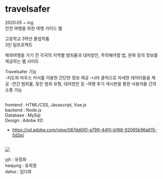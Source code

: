# travelsafer
2020.05 ~ ing<br>
안전 여행을 위한 여행 가이드 웹 

고등학교 3학년 졸업작품<br>
3인 팀프로젝트<br>

해외여행을 가기 전 각국의 지역별 범죄율과 대처방안, 주의해야할 법, 문화 등의 정보를 제공하는 웹 사이트<br>

Travelsafer 기능<br>
-지도와 마우스 커서를 이용한 간단한 정보 제공
-나라 클릭으로 자세한 데이터들을 제공
-연간 범죄율, 잦은 범죄 유형, 대처방안 등
-여행 후기 게시판을 통한 사용자들 간의 소통 가능<br><br>

frontend : HTML/CSS, Javascript, Vue.js <br>
backend : Node.js <br>
Database : MySql <br>
Design : Adobe XD<br>
- https://xd.adobe.com/view/087dd061-a799-44f0-b188-92065b96a615-5d2e/
<br><br>

<img src="https://user-images.githubusercontent.com/48953703/92549653-bc82ed00-f294-11ea-9d04-0afdee38fd96.png"></img>

yjh : 유정화<br>
heejung : 유희정<br>
dahui : 임다희
